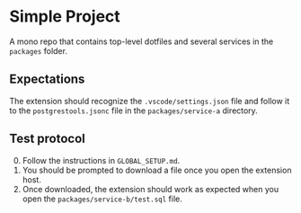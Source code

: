 # Simple Project

A mono repo that contains top-level dotfiles and several services in the `packages` folder.

## Expectations

The extension should recognize the `.vscode/settings.json` file and follow it to the `postgrestools.jsonc` file in the `packages/service-a` directory.

## Test protocol

0. Follow the instructions in `GLOBAL_SETUP.md`.
1. You should be prompted to download a file once you open the extension host.
2. Once downloaded, the extension should work as expected when you open the `packages/service-b/test.sql` file.
